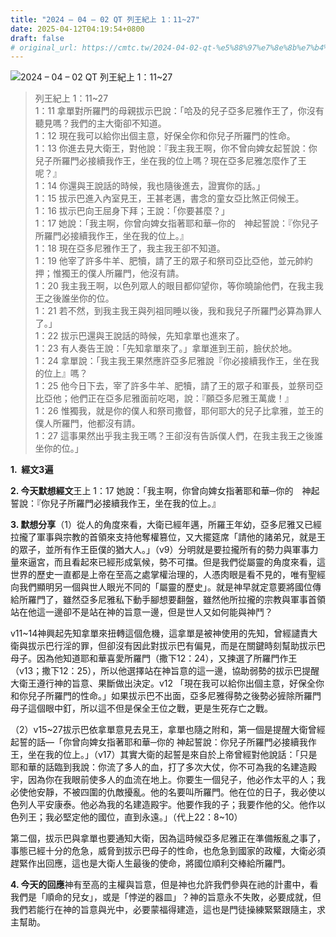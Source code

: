 ```yaml
---
title: "2024 – 04 – 02 QT 列王紀上 1：11~27"
date: 2025-04-12T04:19:54+0800
draft: false
# original_url: https://cmtc.tw/2024-04-02-qt-%e5%88%97%e7%8e%8b%e7%b4%80%e4%b8%8a-1%ef%bc%9a1127
---
```


![2024 – 04 – 02 QT 列王紀上 1：11\~27](/images/qt.jpg  "2024 – 04 – 02 QT 列王紀上 1：11\~27")

> 列王紀上 1：11\~27  
> 1：11 拿單對所羅門的母親拔示巴說：「哈及的兒子亞多尼雅作王了，你沒有聽見嗎？我們的主大衛卻不知道。  
> 1：12 現在我可以給你出個主意，好保全你和你兒子所羅門的性命。  
> 1：13 你進去見大衛王，對他說：『我主我王啊，你不曾向婢女起誓說：你兒子所羅門必接續我作王，坐在我的位上嗎？現在亞多尼雅怎麼作了王呢？』  
> 1：14 你還與王說話的時候，我也隨後進去，證實你的話。」  
> 1：15 拔示巴進入內室見王，王甚老邁，書念的童女亞比煞正伺候王。  
> 1：16 拔示巴向王屈身下拜；王說：「你要甚麼？」  
> 1：17 她說：「我主啊，你曾向婢女指著耶和華─你的　神起誓說：『你兒子所羅門必接續我作王，坐在我的位上。』  
> 1：18 現在亞多尼雅作王了，我主我王卻不知道。  
> 1：19 他宰了許多牛羊、肥犢，請了王的眾子和祭司亞比亞他，並元帥約押；惟獨王的僕人所羅門，他沒有請。  
> 1：20 我主我王啊，以色列眾人的眼目都仰望你，等你曉諭他們，在我主我王之後誰坐你的位。  
> 1：21 若不然，到我主我王與列祖同睡以後，我和我兒子所羅門必算為罪人了。」  
> 1：22 拔示巴還與王說話的時候，先知拿單也進來了。  
> 1：23 有人奏告王說：「先知拿單來了。」拿單進到王前，臉伏於地。  
> 1：24 拿單說：「我主我王果然應許亞多尼雅說『你必接續我作王，坐在我的位上』嗎？  
> 1：25 他今日下去，宰了許多牛羊、肥犢，請了王的眾子和軍長，並祭司亞比亞他；他們正在亞多尼雅面前吃喝，說：『願亞多尼雅王萬歲！』  
> 1：26 惟獨我，就是你的僕人和祭司撒督，耶何耶大的兒子比拿雅，並王的僕人所羅門，他都沒有請。  
> 1：27 這事果然出乎我主我王嗎？王卻沒有告訴僕人們，在我主我王之後誰坐你的位。」

**1.  經文3遍**

**2. 今天默想經文**王上 1：17 她說：「我主啊，你曾向婢女指著耶和華─你的　神起誓說：『你兒子所羅門必接續我作王，坐在我的位上。』

**3. 默想分享**（1）從人的角度來看，大衛已經年邁，所羅王年幼，亞多尼雅又已經拉攏了軍事與宗教的首領來支持他奪權篡位，又大擺筵席「請他的諸弟兄，就是王的眾子，並所有作王臣僕的猶大人。」（v9）分明就是要拉攏所有的勢力與軍事力量來逼宮，而且看起來已經形成氣候，勢不可擋。但是我們從屬靈的角度來看，這世界的歷史一直都是上帝在至高之處掌權治理的，人憑肉眼是看不見的，唯有聖經向我們顯明另一個與世人眼光不同的「屬靈的歷史」。就是神早就定意要將國位傳給所羅門了，雖然亞多尼雅私下動手腳想要翻盤，雖然他所拉攏的宗教與軍事首領站在他這一邊卻不是站在神的旨意一邊，但是世人又如何能與神鬥？

v11\~14神興起先知拿單來扭轉這個危機，這拿單是被神使用的先知，曾經譴責大衛與拔示巴行淫的罪，但卻沒有因此對拔示巴有偏見，而是在關鍵時刻幫助拔示巴母子。因為他知道耶和華喜愛所羅門（撒下12：24），又揀選了所羅門作王（v13；撒下12：25），所以他選擇站在神旨意的這一邊，協助弱勢的拔示巴提醒大衛王遵行神的旨意、果斷做出決定。v12 「現在我可以給你出個主意，好保全你和你兒子所羅門的性命。」如果拔示巴不出面，亞多尼雅得勢之後勢必摌除所羅門母子這個眼中釘，所以這不但是保全王位之戰，更是生死存亡之戰。

（2）v15\~27拔示巴依拿單意見去見王，拿單也隨之附和，第一個是提醒大衛曾經起誓的話—「你曾向婢女指著耶和華─你的 神起誓說：你兒子所羅門必接續我作王，坐在我的位上。」（v17）其實大衛的起誓是來自於上帝曾經對他說話：「只是耶和華的話臨到我說：你流了多人的血，打了多次大仗，你不可為我的名建造殿宇，因為你在我眼前使多人的血流在地上。你要生一個兒子，他必作太平的人；我必使他安靜，不被四圍的仇敵擾亂。他的名要叫所羅門。他在位的日子，我必使以色列人平安康泰。他必為我的名建造殿宇。他要作我的子；我要作他的父。他作以色列王；我必堅定他的國位，直到永遠。」（代上22：8\~10）

第二個，拔示巴與拿單也要通知大衛，因為這時候亞多尼雅正在準備叛亂之事了，事態已經十分的危急，威脅到拔示巴母子的性命，也危急到國家的政權，大衛必須趕緊作出回應，這也是大衛人生最後的使命，將國位順利交棒給所羅門。

**4. 今天的回應**神有至高的主權與旨意，但是神也允許我們參與在祂的計畫中，看我們是「順命的兒女」，或是「悖逆的器皿」？神的旨意永不失敗，必要成就，但我們若能行在神的旨意與光中，必要蒙福得建造，這也是門徒操練緊緊跟隨主，求主幫助。